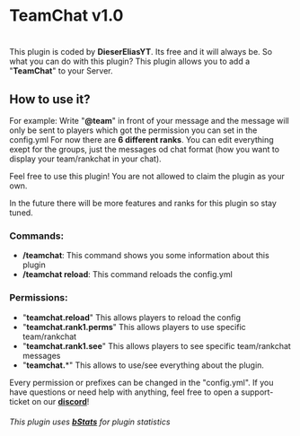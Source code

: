 # TeamChat v1.0
#
This plugin is coded by **DieserEliasYT**. Its free and it will always be. So what you can do with this plugin? This plugin allows you to add a "**TeamChat**" to your Server.
## How to use it?
For example: Write "**@team**" in front of your message and the message will only
be sent to players which got the permission you can set in the config.yml
For now there are **6 different ranks**. You can edit everything exept for the groups, just the messages od chat format (how you want to display your team/rankchat in your chat).

Feel free to use this plugin! You are not allowed to claim the plugin as your own.

In the future there will be more features and ranks for this plugin so stay tuned.


### Commands: 
- **/teamchat**: This command shows you some information about this plugin
- **/teamchat reload**: This command reloads the config.yml

### Permissions:
- "**teamchat.reload**" This allows players to reload the config
- "**teamchat.rank1.perms**" This allows players to use specific team/rankchat
- "**teamchat.rank1.see**" This allows players to see specific team/rankchat messages
- "**teamchat.***" This allows to use/see everything about the plugin.

Every permission or prefixes can be changed in the "config.yml". If you have questions or
need help with anything, feel free to open a support-ticket on our **[discord](https://discord.gg/CyCudZjzjR)**!

###### This plugin uses **[bStats](https://bstats.org/)** for plugin statistics

